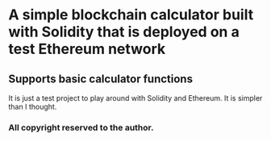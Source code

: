 # A simple blockchain calculator built with Solidity that is deployed on a test Ethereum network
## Supports basic calculator functions

It is just a test project to play around with Solidity and Ethereum. It is simpler than I thought.

### All copyright reserved to the author.